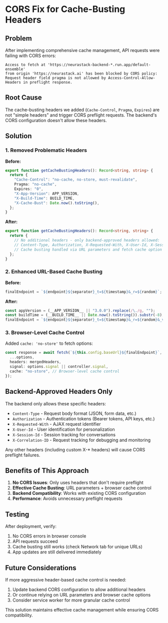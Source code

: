 # CORS Fix for Cache-Busting Headers

## Problem

After implementing comprehensive cache management, API requests were failing with CORS errors:

```
Access to fetch at 'https://neurastack-backend-*.run.app/default-ensemble'
from origin 'https://neurastack.ai' has been blocked by CORS policy:
Request header field pragma is not allowed by Access-Control-Allow-Headers in preflight response.
```

## Root Cause

The cache-busting headers we added (`Cache-Control`, `Pragma`, `Expires`) are not "simple headers" and trigger CORS preflight requests. The backend's CORS configuration doesn't allow these headers.

## Solution

### 1. Removed Problematic Headers

**Before:**

```typescript
export function getCacheBustingHeaders(): Record<string, string> {
  return {
    "Cache-Control": "no-cache, no-store, must-revalidate",
    Pragma: "no-cache",
    Expires: "0",
    "X-App-Version": APP_VERSION,
    "X-Build-Time": BUILD_TIME,
    "X-Cache-Bust": Date.now().toString(),
  };
}
```

**After:**

```typescript
export function getCacheBustingHeaders(): Record<string, string> {
  return {
    // No additional headers - only backend-approved headers allowed:
    // Content-Type, Authorization, X-Requested-With, X-User-Id, X-Session-Id, X-Correlation-ID
    // Cache busting handled via URL parameters and fetch cache option
  };
}
```

### 2. Enhanced URL-Based Cache Busting

**Before:**

```typescript
finalEndpoint = `${endpoint}${separator}_t=${timestamp}&_r=${random}`;
```

**After:**

```typescript
const appVersion = (__APP_VERSION__ || "3.0.0").replace(/\./g, "");
const buildTime = (__BUILD_TIME__ || Date.now().toString()).substr(-8);
finalEndpoint = `${endpoint}${separator}_t=${timestamp}&_r=${random}&_v=${appVersion}&_b=${buildTime}`;
```

### 3. Browser-Level Cache Control

Added `cache: 'no-store'` to fetch options:

```typescript
const response = await fetch(`${this.config.baseUrl}${finalEndpoint}`, {
  ...options,
  headers: mergedHeaders,
  signal: options.signal || controller.signal,
  cache: "no-store", // Browser-level cache control
});
```

## Backend-Approved Headers Only

The backend only allows these specific headers:

- `Content-Type` - Request body format (JSON, form data, etc.)
- `Authorization` - Authentication tokens (Bearer tokens, API keys, etc.)
- `X-Requested-With` - AJAX request identifier
- `X-User-Id` - User identification for personalization
- `X-Session-Id` - Session tracking for conversations
- `X-Correlation-ID` - Request tracking for debugging and monitoring

Any other headers (including custom X-\* headers) will cause CORS preflight failures.

## Benefits of This Approach

1. **No CORS Issues**: Only uses headers that don't require preflight
2. **Effective Cache Busting**: URL parameters + browser cache control
3. **Backend Compatibility**: Works with existing CORS configuration
4. **Performance**: Avoids unnecessary preflight requests

## Testing

After deployment, verify:

1. No CORS errors in browser console
2. API requests succeed
3. Cache busting still works (check Network tab for unique URLs)
4. App updates are still delivered immediately

## Future Considerations

If more aggressive header-based cache control is needed:

1. Update backend CORS configuration to allow additional headers
2. Or continue relying on URL parameters and browser cache options
3. Consider service worker for more granular cache control

This solution maintains effective cache management while ensuring CORS compatibility.

